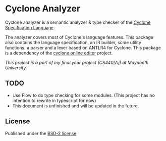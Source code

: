 # Cyclone Analyzer

Cyclone analyzer is a semantic analyzer & type checker of the [Cyclone Specification Language](https://classicwuhao.github.io/cyclone_tutorial/tutorial-content.html). 

The analyzer covers most of Cyclone's language features. This package also contains the language specification, an IR builder, some utility functions, a parser and a lexer based on ANTLR4 for Cyclone. This package is a dependency of the [cyclone online editor](https://github.com/lucid-brndmg/cyclone-online-editor) project.

*This project is a part of my final year project (CS440[A]) at Maynooth University.*

## TODO

- Use Flow to do type checking for some modules. (This project has no intention to rewrite in typescript for now)
- This document is unfinished and will be updated in the future.

## License

Published under the [BSD-2 license](https://www.tldrlegal.com/license/bsd-2-clause-license-freebsd)